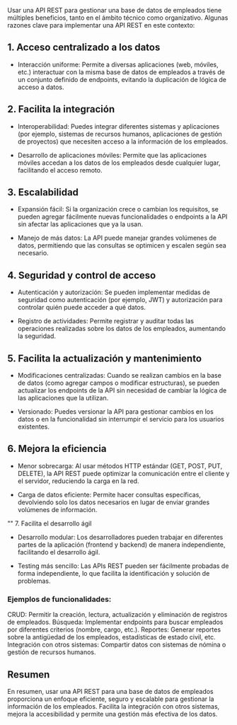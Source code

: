 Usar una API REST para gestionar una base de datos de empleados tiene múltiples beneficios, tanto en el ámbito técnico como organizativo. 
Algunas razones clave para implementar una API REST en este contexto:

## 1. Acceso centralizado a los datos
   
- Interacción uniforme: Permite a diversas aplicaciones (web, móviles, etc.) interactuar con la misma base de datos de empleados a través de un conjunto definido de endpoints, evitando la duplicación de lógica de acceso a datos.

## 2. Facilita la integración

- Interoperabilidad: Puedes integrar diferentes sistemas y aplicaciones (por ejemplo, sistemas de recursos humanos, aplicaciones de gestión de proyectos) que necesiten acceso a la información de los empleados.

- Desarrollo de aplicaciones móviles: Permite que las aplicaciones móviles accedan a los datos de los empleados desde cualquier lugar, facilitando el acceso remoto.

## 3. Escalabilidad

- Expansión fácil: Si la organización crece o cambian los requisitos, se pueden agregar fácilmente nuevas funcionalidades o endpoints a la API sin afectar las aplicaciones que ya la usan.

- Manejo de más datos: La API puede manejar grandes volúmenes de datos, permitiendo que las consultas se optimicen y escalen según sea necesario.

## 4. Seguridad y control de acceso

- Autenticación y autorización: Se pueden implementar medidas de seguridad como autenticación (por ejemplo, JWT) y autorización para controlar quién puede acceder a qué datos.

- Registro de actividades: Permite registrar y auditar todas las operaciones realizadas sobre los datos de los empleados, aumentando la seguridad.

## 5. Facilita la actualización y mantenimiento
 
- Modificaciones centralizadas: Cuando se realizan cambios en la base de datos (como agregar campos o modificar estructuras), se pueden actualizar los endpoints de la API sin necesidad de cambiar la lógica de las aplicaciones que la utilizan.

- Versionado: Puedes versionar la API para gestionar cambios en los datos o en la funcionalidad sin interrumpir el servicio para los usuarios existentes.

## 6. Mejora la eficiencia

- Menor sobrecarga: Al usar métodos HTTP estándar (GET, POST, PUT, DELETE), la API REST puede optimizar la comunicación entre el cliente y el servidor, reduciendo la carga en la red.

- Carga de datos eficiente: Permite hacer consultas específicas, devolviendo solo los datos necesarios en lugar de enviar grandes volúmenes de información.

"" 7. Facilita el desarrollo ágil

- Desarrollo modular: Los desarrolladores pueden trabajar en diferentes partes de la aplicación (frontend y backend) de manera independiente, facilitando el desarrollo ágil.

- Testing más sencillo: Las APIs REST pueden ser fácilmente probadas de forma independiente, lo que facilita la identificación y solución de problemas.

### Ejemplos de funcionalidades:

CRUD: Permitir la creación, lectura, actualización y eliminación de registros de empleados.
Búsqueda: Implementar endpoints para buscar empleados por diferentes criterios (nombre, cargo, etc.).
Reportes: Generar reportes sobre la antigüedad de los empleados, estadísticas de estado civil, etc.
Integración con otros sistemas: Compartir datos con sistemas de nómina o gestión de recursos humanos.

## Resumen
En resumen, usar una API REST para una base de datos de empleados proporciona un enfoque eficiente, seguro y escalable para gestionar la información de los empleados. Facilita la integración con otros sistemas, mejora la accesibilidad y permite una gestión más efectiva de los datos.
